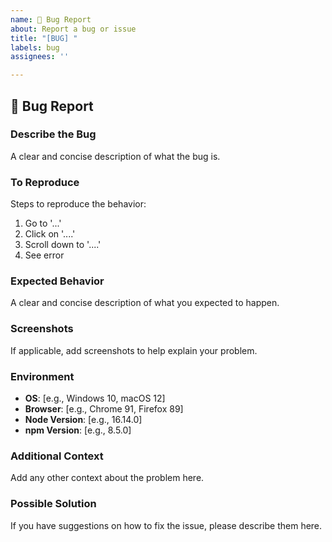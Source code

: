 ```yaml
---
name: 🐛 Bug Report
about: Report a bug or issue
title: "[BUG] "
labels: bug
assignees: ''

---
```


## 🐛 Bug Report

### Describe the Bug
A clear and concise description of what the bug is.

### To Reproduce
Steps to reproduce the behavior:
1. Go to '...'
2. Click on '....'
3. Scroll down to '....'
4. See error

### Expected Behavior
A clear and concise description of what you expected to happen.

### Screenshots
If applicable, add screenshots to help explain your problem.

### Environment
- **OS**: [e.g., Windows 10, macOS 12]
- **Browser**: [e.g., Chrome 91, Firefox 89]
- **Node Version**: [e.g., 16.14.0]
- **npm Version**: [e.g., 8.5.0]

### Additional Context
Add any other context about the problem here.

### Possible Solution
If you have suggestions on how to fix the issue, please describe them here.
